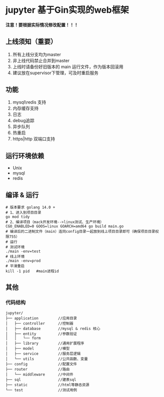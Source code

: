 # jupyter 基于Gin实现的web框架
#### 注意！要根据实际情况修改配置！！！
## 上线须知（重要）
1. 所有上线分支均为master
2. 非上线代码禁止合并到master
3. 上线时请备份好旧版本的 main 运行文件，作为版本回滚用
4. 建议放在supervisor下管理，可及时重启服务
## 功能
1. mysql\redis 支持
2. 内存缓存支持
3. 日志
4. debug追踪
5. 异步队列
6. 热重启
7. https|http 双端口支持
## 运行环境依赖
- Unix
- mysql
- redis
## 编译 & 运行
```shell script
# 版本要求 golang 14.0 +
# 1、进入到项目目录
go mod tidy
# 2、编译项目（mack开发环境-->linux测试、生产环境）
CGO_ENABLED=0 GOOS=linux GOARCH=amd64 go build main.go
# 编译后的二进制文件（main）连同config目录一起放到线上项目目录即可（确保项目目录权限755）
# 运行
# 测试环境
./main -env=test
# 线上环境
./main -env=prod
# 平滑重启
kill -1 pid   #main进程id
```
## 其他
### 代码结构
```
jupyter/
├── application         //应用目录
│   ├── controller      //控制器
│   ├── database        //mysql & redis 核心
│   ├── entity          //参数验证
│   │   └── form
│   ├── library         //通用扩展程序
│   ├── model           //模型
│   ├── service         //服务层逻辑
│   └── utils           //公共函数、变量
├── config              //配置文件
├── router              //路由
│   └── middleware      //中间件
├── sql                 //建表sql
├── static              //html等静态资源
└── test                //测试用例
```